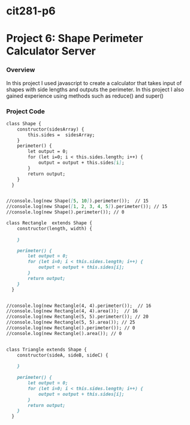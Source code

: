 # cit281-p6

# Project 6: Shape Perimeter Calculator Server

### Overview
In this project I used javascript to create a calculator that takes input of shapes with side lengths and outputs the perimeter. In this project I also gained experience using methods such as reduce() and super()
### Project Code
```markdown
class Shape {
    constructor(sidesArray) {
        this.sides =  sidesArray;
    }
    perimeter() {
        let output = 0;
        for (let i=0; i < this.sides.length; i++) {
            output = output + this.sides[i];
        }
        return output;
    }
  }


//console.log(new Shape([5, 10]).perimeter());  // 15
//console.log(new Shape([1, 2, 3, 4, 5]).perimeter()); // 15
//console.log(new Shape().perimeter()); // 0

class Rectangle  extends Shape {
    constructor(length, width) {
        
    }

    perimeter() {
        let output = 0;
        for (let i=0; i < this.sides.length; i++) {
            output = output + this.sides[i];
        }
        return output;
    }
  }


//console.log(new Rectangle(4, 4).perimeter());  // 16
//console.log(new Rectangle(4, 4).area());  // 16
//console.log(new Rectangle(5, 5).perimeter()); // 20
//console.log(new Rectangle(5, 5).area()); // 25
//console.log(new Rectangle().perimeter()); // 0
//console.log(new Rectangle().area()); // 0


class Triangle extends Shape {
    constructor(sideA, sideB, sideC) {
        
    }
    
    perimeter() {
        let output = 0;
        for (let i=0; i < this.sides.length; i++) {
            output = output + this.sides[i];
        }
        return output;
    }
  }
```
